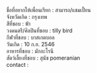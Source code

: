 


ชื่อที่อยากให้เพื่อนเรียก : สามารถ/แชมเปี้ยน<br>
จังหวัดเกิด : กรุงเทพ<br>
สีที่ชอบ : ฟ้า<br>
วงดนตรี/ศิลปินที่ชอบ : tilly bird <br>
กีฬาที่ชอบ : บาสเกตบอล<br>
วันเกิด : 10 ก.ย. 2546<br>
อาหารที่ชอบ : มักกะโรนี<br>
สัตว์เลี้ยงที่ชอบ : สุนัข pomeranian<br>
contact : <br>
